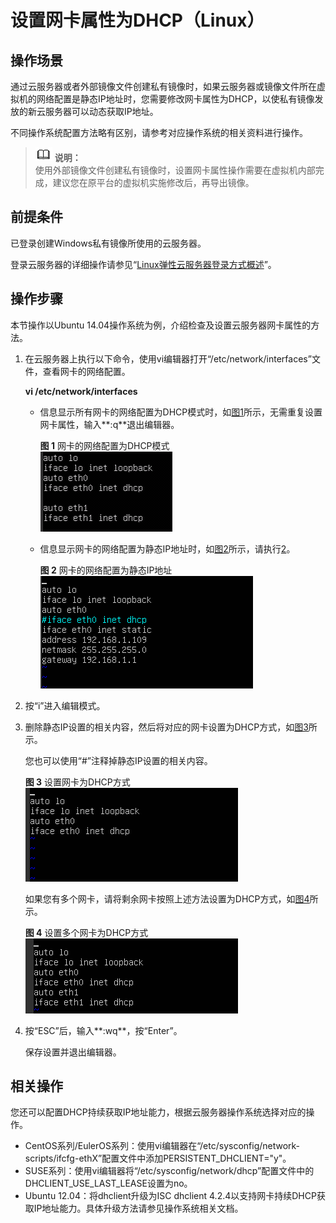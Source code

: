 # 设置网卡属性为DHCP（Linux）<a name="zh-cn_topic_0030713176"></a>

## 操作场景<a name="zh-cn_topic_0029124465_section2104193419393"></a>

通过云服务器或者外部镜像文件创建私有镜像时，如果云服务器或镜像文件所在虚拟机的网络配置是静态IP地址时，您需要修改网卡属性为DHCP，以使私有镜像发放的新云服务器可以动态获取IP地址。

不同操作系统配置方法略有区别，请参考对应操作系统的相关资料进行操作。

>![](public_sys-resources/icon-note.gif) **说明：**   
>使用外部镜像文件创建私有镜像时，设置网卡属性操作需要在虚拟机内部完成，建议您在原平台的虚拟机实施修改后，再导出镜像。  

## 前提条件<a name="zh-cn_topic_0029124465_section50735044162237"></a>

已登录创建Windows私有镜像所使用的云服务器。

登录云服务器的详细操作请参见“[Linux弹性云服务器登录方式概述](https://support.huaweicloud.com/usermanual-ecs/zh-cn_topic_0013771089.html)”。

## 操作步骤<a name="zh-cn_topic_0029124465_section5756595193936"></a>

本节操作以Ubuntu 14.04操作系统为例，介绍检查及设置云服务器网卡属性的方法。

1.  在云服务器上执行以下命令，使用vi编辑器打开“/etc/network/interfaces”文件，查看网卡的网络配置。

    **vi /etc/network/interfaces**

    -   信息显示所有网卡的网络配置为DHCP模式时，如[图1](#zh-cn_topic_0029124465_fig56651987173613)所示，无需重复设置网卡属性，输入**:q**退出编辑器。

        **图 1**  网卡的网络配置为DHCP模式<a name="zh-cn_topic_0029124465_fig56651987173613"></a>  
        ![](figures/网卡的网络配置为DHCP模式.png "网卡的网络配置为DHCP模式")

    -   信息显示网卡的网络配置为静态IP地址时，如[图2](#zh-cn_topic_0029124465_fig4727523517369)所示，请执行[2](#zh-cn_topic_0029124465_li47654828194142)。

        **图 2**  网卡的网络配置为静态IP地址<a name="zh-cn_topic_0029124465_fig4727523517369"></a>  
        ![](figures/网卡的网络配置为静态IP地址.png "网卡的网络配置为静态IP地址")

2.  <a name="zh-cn_topic_0029124465_li47654828194142"></a>按“i”进入编辑模式。
3.  删除静态IP设置的相关内容，然后将对应的网卡设置为DHCP方式，如[图3](#zh-cn_topic_0029124465_fig9449703194420)所示。

    您也可以使用“\#”注释掉静态IP设置的相关内容。

    **图 3**  设置网卡为DHCP方式<a name="zh-cn_topic_0029124465_fig9449703194420"></a>  
    ![](figures/设置网卡为DHCP方式.png "设置网卡为DHCP方式")

    如果您有多个网卡，请将剩余网卡按照上述方法设置为DHCP方式，如[图4](#zh-cn_topic_0029124465_fig29429713194459)所示。

    **图 4**  设置多个网卡为DHCP方式<a name="zh-cn_topic_0029124465_fig29429713194459"></a>  
    ![](figures/设置多个网卡为DHCP方式.png "设置多个网卡为DHCP方式")

4.  按“ESC”后，输入**:wq**，按“Enter”。

    保存设置并退出编辑器。


## 相关操作<a name="section5134195521117"></a>

您还可以配置DHCP持续获取IP地址能力，根据云服务器操作系统选择对应的操作。

-   CentOS系列/EulerOS系列：使用vi编辑器在“/etc/sysconfig/network-scripts/ifcfg-ethX”配置文件中添加PERSISTENT\_DHCLIENT="y"。
-   SUSE系列：使用vi编辑器将“/etc/sysconfig/network/dhcp”配置文件中的DHCLIENT\_USE\_LAST\_LEASE设置为no。
-   Ubuntu 12.04：将dhclient升级为ISC dhclient 4.2.4以支持网卡持续DHCP获取IP地址能力。具体升级方法请参见操作系统相关文档。

